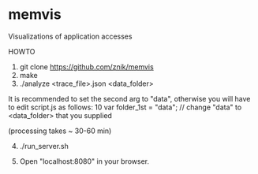 memvis
======

Visualizations of application accesses

HOWTO

1. git clone https://github.com/znik/memvis
2. make
3. ./analyze <trace_file>.json <data_folder>

It is recommended to set the second arg to "data", otherwise you will have to edit script.js as follows:
10   var folder_1st = "data"; // change "data" to <data_folder> that you supplied

(processing takes ~ 30-60 min)

4. ./run_server.sh

5. Open "localhost:8080" in your browser.
